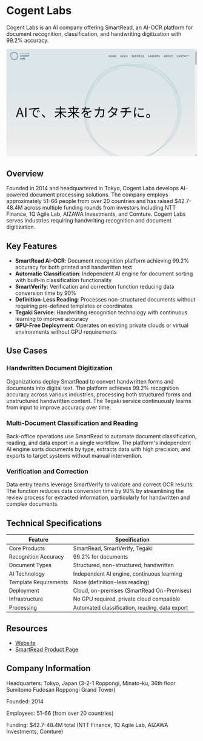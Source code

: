 # Cogent Labs

Cogent Labs is an AI company offering SmartRead, an AI-OCR platform for document recognition, classification, and handwriting digitization with 99.2% accuracy.

![Cogent Labs](assets/cogent-labs.png)


## Overview

Founded in 2014 and headquartered in Tokyo, Cogent Labs develops AI-powered document processing solutions. The company employs approximately 51-66 people from over 20 countries and has raised $42.7-48.4M across multiple funding rounds from investors including NTT Finance, 1Q Agile Lab, AIZAWA Investments, and Comture. Cogent Labs serves industries requiring handwriting recognition and document digitization.

## Key Features

- **SmartRead AI-OCR**: Document recognition platform achieving 99.2% accuracy for both printed and handwritten text
- **Automatic Classification**: Independent AI engine for document sorting with built-in classification functionality
- **SmartVerify**: Verification and correction function reducing data conversion time by 90%
- **Definition-Less Reading**: Processes non-structured documents without requiring pre-defined templates or coordinates
- **Tegaki Service**: Handwriting recognition technology with continuous learning to improve accuracy
- **GPU-Free Deployment**: Operates on existing private clouds or virtual environments without GPU requirements

## Use Cases

### Handwritten Document Digitization
Organizations deploy SmartRead to convert handwritten forms and documents into digital text. The platform achieves 99.2% recognition accuracy across various industries, processing both structured forms and unstructured handwritten content. The Tegaki service continuously learns from input to improve accuracy over time.

### Multi-Document Classification and Reading
Back-office operations use SmartRead to automate document classification, reading, and data export in a single workflow. The platform's independent AI engine sorts documents by type, extracts data with high precision, and exports to target systems without manual intervention.

### Verification and Correction
Data entry teams leverage SmartVerify to validate and correct OCR results. The function reduces data conversion time by 90% by streamlining the review process for extracted information, particularly for handwritten and complex documents.

## Technical Specifications

| Feature | Specification |
|---------|---------------|
| Core Products | SmartRead, SmartVerify, Tegaki |
| Recognition Accuracy | 99.2% for documents |
| Document Types | Structured, non-structured, handwritten |
| AI Technology | Independent AI engine, continuous learning |
| Template Requirements | None (definition-less reading) |
| Deployment | Cloud, on-premises (SmartRead On-Premises) |
| Infrastructure | No GPU required, private cloud compatible |
| Processing | Automated classification, reading, data export |

## Resources

- [Website](https://www.cogent.co.jp/)
- [SmartRead Product Page](https://aismiley.co.jp/product/smartread/)

## Company Information

Headquarters: Tokyo, Japan (3-2-1 Roppongi, Minato-ku, 36th floor Sumitomo Fudosan Roppongi Grand Tower)

Founded: 2014

Employees: 51-66 (from over 20 countries)

Funding: $42.7-48.4M total (NTT Finance, 1Q Agile Lab, AIZAWA Investments, Comture)
